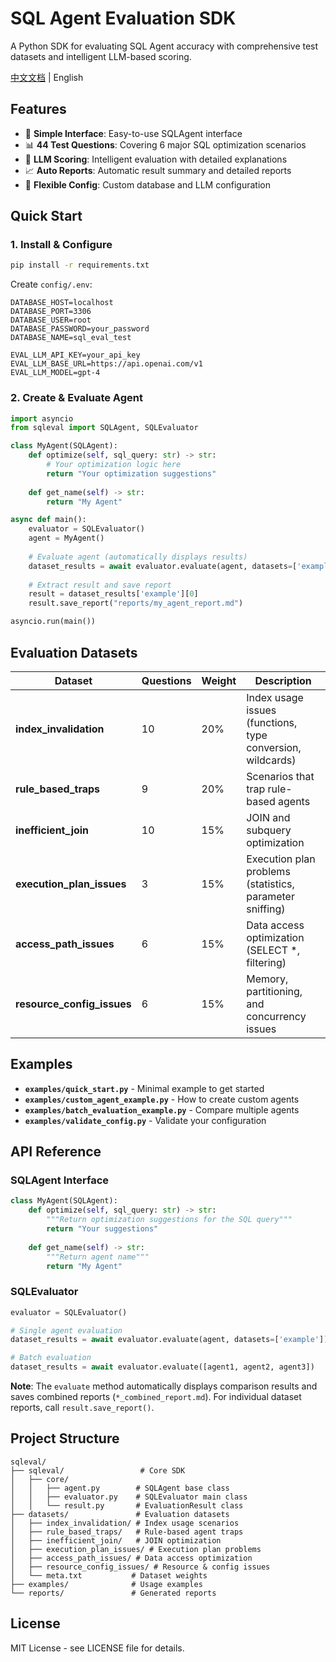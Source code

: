 # SQL Agent Evaluation SDK

A Python SDK for evaluating SQL Agent accuracy with comprehensive test datasets and intelligent LLM-based scoring.

[中文文档](README_CN.md) | English

## Features

- 🎯 **Simple Interface**: Easy-to-use SQLAgent interface
- 📊 **44 Test Questions**: Covering 6 major SQL optimization scenarios
- 🤖 **LLM Scoring**: Intelligent evaluation with detailed explanations
- 📈 **Auto Reports**: Automatic result summary and detailed reports
- 🔧 **Flexible Config**: Custom database and LLM configuration

## Quick Start

### 1. Install & Configure

```bash
pip install -r requirements.txt
```

Create `config/.env`:
```env
DATABASE_HOST=localhost
DATABASE_PORT=3306
DATABASE_USER=root
DATABASE_PASSWORD=your_password
DATABASE_NAME=sql_eval_test

EVAL_LLM_API_KEY=your_api_key
EVAL_LLM_BASE_URL=https://api.openai.com/v1
EVAL_LLM_MODEL=gpt-4
```

### 2. Create & Evaluate Agent

```python
import asyncio
from sqleval import SQLAgent, SQLEvaluator

class MyAgent(SQLAgent):
    def optimize(self, sql_query: str) -> str:
        # Your optimization logic here
        return "Your optimization suggestions"
    
    def get_name(self) -> str:
        return "My Agent"

async def main():
    evaluator = SQLEvaluator()
    agent = MyAgent()
    
    # Evaluate agent (automatically displays results)
    dataset_results = await evaluator.evaluate(agent, datasets=['example'])
    
    # Extract result and save report
    result = dataset_results['example'][0]
    result.save_report("reports/my_agent_report.md")

asyncio.run(main())
```

## Evaluation Datasets

| Dataset | Questions | Weight | Description |
|---------|-----------|--------|-------------|
| **index_invalidation** | 10 | 20% | Index usage issues (functions, type conversion, wildcards) |
| **rule_based_traps** | 9 | 20% | Scenarios that trap rule-based agents |
| **inefficient_join** | 10 | 15% | JOIN and subquery optimization |
| **execution_plan_issues** | 3 | 15% | Execution plan problems (statistics, parameter sniffing) |
| **access_path_issues** | 6 | 15% | Data access optimization (SELECT *, filtering) |
| **resource_config_issues** | 6 | 15% | Memory, partitioning, and concurrency issues |

## Examples

- **`examples/quick_start.py`** - Minimal example to get started
- **`examples/custom_agent_example.py`** - How to create custom agents
- **`examples/batch_evaluation_example.py`** - Compare multiple agents
- **`examples/validate_config.py`** - Validate your configuration

## API Reference

### SQLAgent Interface

```python
class MyAgent(SQLAgent):
    def optimize(self, sql_query: str) -> str:
        """Return optimization suggestions for the SQL query"""
        return "Your suggestions"
    
    def get_name(self) -> str:
        """Return agent name"""
        return "My Agent"
```

### SQLEvaluator

```python
evaluator = SQLEvaluator()

# Single agent evaluation
dataset_results = await evaluator.evaluate(agent, datasets=['example'])

# Batch evaluation
dataset_results = await evaluator.evaluate([agent1, agent2, agent3])
```

**Note**: The `evaluate` method automatically displays comparison results and saves combined reports (`*_combined_report.md`). For individual dataset reports, call `result.save_report()`.

## Project Structure

```
sqleval/
├── sqleval/                 # Core SDK
│   ├── core/
│   │   ├── agent.py        # SQLAgent base class
│   │   ├── evaluator.py    # SQLEvaluator main class
│   │   └── result.py       # EvaluationResult class
├── datasets/               # Evaluation datasets
│   ├── index_invalidation/ # Index usage scenarios
│   ├── rule_based_traps/   # Rule-based agent traps
│   ├── inefficient_join/   # JOIN optimization
│   ├── execution_plan_issues/ # Execution plan problems
│   ├── access_path_issues/ # Data access optimization
│   ├── resource_config_issues/ # Resource & config issues
│   └── meta.txt           # Dataset weights
├── examples/              # Usage examples
└── reports/               # Generated reports
```

## License

MIT License - see LICENSE file for details.